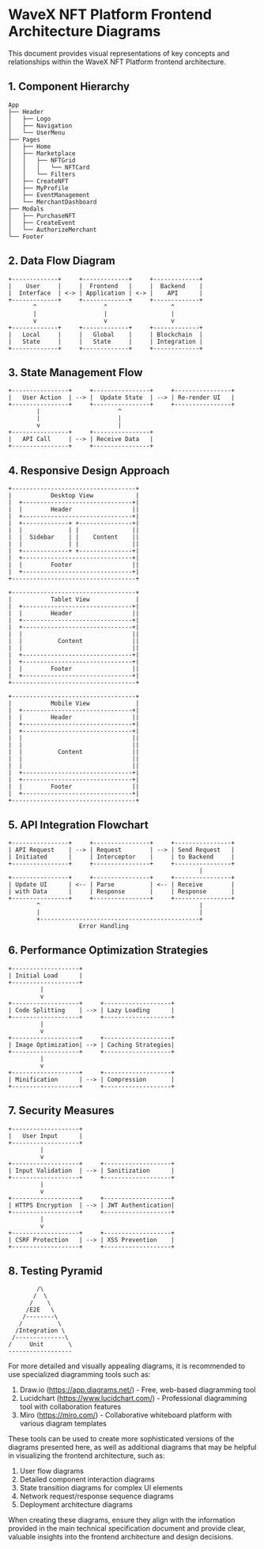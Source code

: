 # WaveX NFT Platform Frontend Architecture Diagrams

This document provides visual representations of key concepts and relationships within the WaveX NFT Platform frontend architecture.

## 1. Component Hierarchy

```
App
├── Header
│   ├── Logo
│   ├── Navigation
│   └── UserMenu
├── Pages
│   ├── Home
│   ├── Marketplace
│   │   ├── NFTGrid
│   │   │   └── NFTCard
│   │   └── Filters
│   ├── CreateNFT
│   ├── MyProfile
│   ├── EventManagement
│   └── MerchantDashboard
├── Modals
│   ├── PurchaseNFT
│   ├── CreateEvent
│   └── AuthorizeMerchant
└── Footer
```

## 2. Data Flow Diagram

```
+-------------+     +-------------+     +-------------+
|    User     |     |  Frontend   |     |  Backend    |
|  Interface  | <-> | Application | <-> |    API      |
+-------------+     +-------------+     +-------------+
       ^                   ^                  ^
       |                   |                  |
       v                   v                  v
+-------------+     +-------------+     +-------------+
|   Local     |     |   Global    |     | Blockchain  |
|   State     |     |   State     |     | Integration |
+-------------+     +-------------+     +-------------+
```

## 3. State Management Flow

```
+----------------+     +----------------+     +----------------+
|   User Action  | --> |  Update State  | --> | Re-render UI   |
+----------------+     +----------------+     +----------------+
        |                      ^
        |                      |
        v                      |
+----------------+     +----------------+
|   API Call     | --> | Receive Data   |
+----------------+     +----------------+
```

## 4. Responsive Design Approach

```
+-----------------------------------+
|           Desktop View            |
|  +-------------------------------+|
|  |        Header                 ||
|  +-------------------------------+|
|  +-------------+ +---------------+|
|  |             | |               ||
|  |  Sidebar    | |    Content    ||
|  |             | |               ||
|  +-------------+ +---------------+|
|  +-------------------------------+|
|  |        Footer                 ||
|  +-------------------------------+|
+-----------------------------------+

+-----------------------------------+
|           Tablet View             |
|  +-------------------------------+|
|  |        Header                 ||
|  +-------------------------------+|
|  +-------------------------------+|
|  |                               ||
|  |          Content              ||
|  |                               ||
|  +-------------------------------+|
|  +-------------------------------+|
|  |        Footer                 ||
|  +-------------------------------+|
+-----------------------------------+

+-----------------------------------+
|           Mobile View             |
|  +-------------------------------+|
|  |        Header                 ||
|  +-------------------------------+|
|  +-------------------------------+|
|  |                               ||
|  |                               ||
|  |          Content              ||
|  |                               ||
|  |                               ||
|  +-------------------------------+|
|  +-------------------------------+|
|  |        Footer                 ||
|  +-------------------------------+|
+-----------------------------------+
```

## 5. API Integration Flowchart

```
+----------------+     +----------------+     +----------------+
| API Request    | --> | Request        | --> | Send Request   |
| Initiated      |     | Interceptor    |     | to Backend     |
+----------------+     +----------------+     +----------------+
                                                      |
+----------------+     +----------------+     +----------------+
| Update UI      | <-- | Parse          | <-- | Receive        |
| with Data      |     | Response       |     | Response       |
+----------------+     +----------------+     +----------------+
        ^                                             |
        |                                             |
        +---------------------------------------------+
                    Error Handling
```

## 6. Performance Optimization Strategies

```
+-------------------+
| Initial Load      |
+-------------------+
         |
         v
+-------------------+     +-------------------+
| Code Splitting    | --> | Lazy Loading      |
+-------------------+     +-------------------+
         |
         v
+-------------------+     +-------------------+
| Image Optimization| --> | Caching Strategies|
+-------------------+     +-------------------+
         |
         v
+-------------------+     +-------------------+
| Minification      | --> | Compression       |
+-------------------+     +-------------------+
```

## 7. Security Measures

```
+-------------------+
|   User Input      |
+-------------------+
         |
         v
+-------------------+     +-------------------+
| Input Validation  | --> | Sanitization      |
+-------------------+     +-------------------+
         |
         v
+-------------------+     +-------------------+
| HTTPS Encryption  | --> | JWT Authentication|
+-------------------+     +-------------------+
         |
         v
+-------------------+     +-------------------+
| CSRF Protection   | --> | XSS Prevention    |
+-------------------+     +-------------------+
```

## 8. Testing Pyramid

```
        /\
       /  \
      /    \
     /E2E   \
    /--------\
   /          \
  /Integration \
 /--------------\
/     Unit       \
------------------
```

For more detailed and visually appealing diagrams, it is recommended to use specialized diagramming tools such as:

1. Draw.io (https://app.diagrams.net/) - Free, web-based diagramming tool
2. Lucidchart (https://www.lucidchart.com/) - Professional diagramming tool with collaboration features
3. Miro (https://miro.com/) - Collaborative whiteboard platform with various diagram templates

These tools can be used to create more sophisticated versions of the diagrams presented here, as well as additional diagrams that may be helpful in visualizing the frontend architecture, such as:

1. User flow diagrams
2. Detailed component interaction diagrams
3. State transition diagrams for complex UI elements
4. Network request/response sequence diagrams
5. Deployment architecture diagrams

When creating these diagrams, ensure they align with the information provided in the main technical specification document and provide clear, valuable insights into the frontend architecture and design decisions.